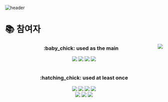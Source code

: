 ![header](https://capsule-render.vercel.app/api?type=waving&color=auto&height=300&section=header&text=브론즈에서%20플레까지!&desc=%20📚(SSAFY%208기%20알고리즘%20스터디)📚&fontSize=49)

<div align=left>
    <h1>📚 참여자</h1>
    <img align='right' src="http://mazassumnida.wtf/api/v2/generate_badge?boj=fpdhslr7">
</div>
<div align=center>
    <h3>:baby_chick: used as the main</h3>
    <img src="https://img.shields.io/badge/java-007396?style=for-the-badge&logo=java&logoColor=white">
    <img src="https://img.shields.io/badge/spring-6DB33F?style=for-the-badge&logo=spring&logoColor=white">
    <img src="https://img.shields.io/badge/javascript-F7DF1E?style=for-the-badge&logo=javascript&logoColor=black">  
    <img src="https://img.shields.io/badge/mysql-4479A1?style=for-the-badge&logo=mysql&logoColor=white">
    <br>
    <br>
    <h3>:hatching_chick: used at least once</h3>
    <img src="https://img.shields.io/badge/python-3776AB?style=for-the-badge&logo=python&logoColor=white"> 
    <img src="https://img.shields.io/badge/html5-E34F26?style=for-the-badge&logo=html5&logoColor=white"> 
    <img src="https://img.shields.io/badge/css-1572B6?style=for-the-badge&logo=css3&logoColor=white">  
    <img src="https://img.shields.io/badge/jquery-0769AD?style=for-the-badge&logo=jquery&logoColor=white">
    <br>
    <img src="https://img.shields.io/badge/oracle-F80000?style=for-the-badge&logo=oracle&logoColor=white">
    <img src="https://img.shields.io/badge/github-181717?style=for-the-badge&logo=github&logoColor=white">
    <img src="https://img.shields.io/badge/git-F05032?style=for-the-badge&logo=git&logoColor=white">
</div>
